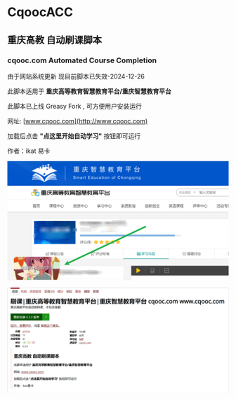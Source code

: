 # CqoocACC

## 重庆高教 自动刷课脚本  
### cqooc.com Automated Course Completion
由于网站系统更新 现目前脚本已失效-2024-12-26

此脚本适用于 **重庆高等教育智慧教育平台/重庆智慧教育平台**

此脚本已上线 Greasy Fork , 可方便用户安装运行

网址: [www.cqooc.com](http://www.cqooc.com)

加载后点击 **"点这里开始自动学习"** 按钮即可运行

作者：ikat 易卡

![](https://github.com/qinikat/CqoocACC/blob/master/Sample_Picture/run_test.png)

![](https://github.com/qinikat/CqoocACC/blob/master/Sample_Picture/Greasy_Fork.png)


